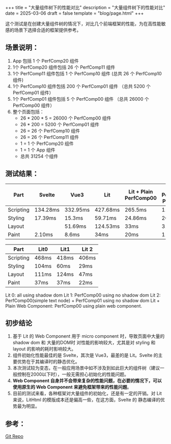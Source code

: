 +++
title = "大量组件树下的性能对比"
description = "大量组件树下的性能对比"
date = 2025-03-06
draft = false
template = "blog/page.html"
+++

这个测试是在创建大量组件树的情况下，对比几个前端框架的性能，为在高性能敏感的场景下选择合适的框架提供参考。

## 场景说明：
1. App 包括 1 个 PerfComp20 组件
2. 1个 PerfComp20 组件包括 26 个 PerfComp11 组件
3. 1个 PerfComp11 组件包括 1 个 PerfComp10 组件 (总共 26 个 PerfComp10 组件)
4. 1个 PerfComp10 组件包括 200 个 PerfComp01 组件 （总共 5200 个 PerfComp01 组件）
5. 1个 PerfComp01 组件包括 5 个 PerfComp00 组件 （总共 26000 个 PerfComp00 组件）
6. 整个页面包括：
   - 26 * 200 * 5 = 26000 个 PerfComp00 组件
   - 26 * 200 = 5200 个 PerfComp01 组件
   - 26 = 26 个 PerfComp10 组件
   - 26 = 26 个 PerfComp11 组件
   - 1 = 1 个 PerfComp20 组件
   - 1 = 1 个 App 组件
   - 总共 31254 个组件
   
## 测试结果：

| Part      | Svelte   | Vue3     | Lit      | Lit + Plain PerfComp00 | Lit + Plain PerfComp00, PerfComp01 | All Plain WC |
|-----------|----------|----------|----------|------------------------|------------------------------------|--------------|
| Scripting | 134.28ms | 332.95ms | 427.68ms | 265.5ms                | 112.29ms                           | 85ms         |
| Styling   | 17.39ms  | 15.3ms   | 59.71ms  | 24.86ms                | 20ms                               | 21ms         |
| Layout    |          | 51.69ms  | 124.53ms | 33ms                   | 31ms                               | 32ms         |
| Paint     | 2.10ms   | 8.6ms    | 34ms     | 20ms                   | 11ms                               | 14ms         | 

| Part      | Lit0  | Lit1  | Lit 2 |
|-----------|-------|-------|-------|
| Scripting | 468ms | 418ms | 406ms |
| Styling   | 104ms | 60ms  | 29ms  |
| Layout    | 111ms | 124ms | 47ms  |
| Paint     | 37ms  | 37ms  | 22ms  |

Lit 0: all using shadow dom
Lit 1: PerfComp00 using no shadow dom
Lit 2: PerfComp00(simple text node) + PerfComp01 using no shadow dom
Lit + Plain Web Component: PerfComp00 using plain web component.

## 初步结论
1. 基于 Lit 的 Web Component 用于 micro component 时，导致页面中大量的 shadow dom 和 大量的DOM时
   对性能的影响较大，尤其是对 styling 和 layout 的影响的耗时影响较大。
2. 组件初始化性能最佳的是 Svelte，其次是 Vue3，最差的是 Lit。Svelte 的主要优势在于其编译时的静态优化。
3. 本次测试较为变态，在一般应用场景中如不涉及到如此巨大的组件树（建议一般控制在2000以下时），一般无需担心初始化的性能问题。
4. **Web Component 自身并不会带来复杂的性能问题，在必要的情况下，可以使用原生的 Web Component 来避免框架带来的性能问题**。
5. 目前的测试来看，各种框架对大量组件的初始化，还是有一定的开销。对 Lit 来说，LitHtml 的模版成本还是偏高一些，在这方面，Svelte 的
   静态编译的优势最为明显。

## 参考：
[Git Repo](https://github.com/wangzaixiang/lot-of-elements-compare)

